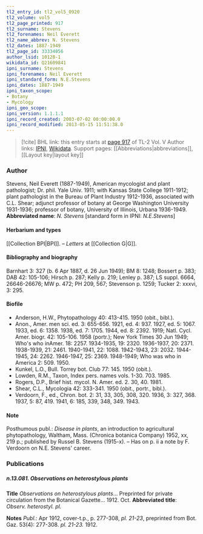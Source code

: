 ```yaml
---
tl2_entry_id: tl2_vol5_0920
tl2_volume: vol5
tl2_page_printed: 917
tl2_surname: Stevens
tl2_forenames: Neil Everett
tl2_name_abbrev: N. Stevens
tl2_dates: 1887-1949
tl2_page_id: 33334056
author_lsid: 10128-1
wikidata_id: Q21609841
ipni_surname: Stevens
ipni_forenames: Neil Everett
ipni_standard_form: N.E.Stevens
ipni_dates: 1887-1949
ipni_taxon_scope: 
- Botany
- Mycology
ipni_geo_scope: 
ipni_version: 1.1.1.1
ipni_record_created: 2003-07-02 00:00:00.0
ipni_record_modified: 2013-05-15 11:51:38.0
---
```


> [!cite] BHL link: this entry starts at [page 917](https://www.biodiversitylibrary.org/page/33334056) of TL-2 Vol. V
> Author links: [IPNI](https://www.ipni.org/a/10128-1), [Wikidata](https://www.wikidata.org/wiki/Q21609841). Support pages: [[Abbreviations|abbreviations]], [[Layout key|layout key]]

### Author

Stevens, Neil Everett (1887-1949), American mycologist and plant pathologist; Dr. phil. Yale Univ. 1911; with Kansas State College 1911-1912; plant pathologist in the Bureau of Plant Industry 1912-1936, associated with C.L. Shear; adjunct professor of botany at George Washington University 1931-1936; professor of botany, University of Illinois, Urbana 1936-1949. 
**Abbreviated name**: *N. Stevens* \[standard form in IPNI: *N.E.Stevens*\]

#### Herbarium and types

[[Collection BPI|BPI]]. – *Letters* at [[Collection G|G]].

#### Bibliography and biography

Barnhart 3: 327 (b. 6 Apr 1887, d. 26 Jun 1949); BM 8: 1248; Bossert p. 383; DAB 42: 105-106; Hirsch p. 287; Kelly p. 219; Lenley p. 387; LS suppl. 6664, 26646-26676; MW p. 472; PH 209, 567; Stevenson p. 1259; Tucker 2: xxxvi, 3: 295.

#### Biofile

- Anderson, H.W., Phytopathology 40: 413-415. 1950 (obit., bibl.).
- Anon., Amer. men sci. ed. 3: 655-656. 1921, ed. 4: 937. 1927, ed. 5: 1067. 1933, ed. 6: 1358. 1938, ed. 7: 1705. 1944, ed. 8: 2392. 1919; Natl. Cycl. Amer. biogr. 42: 105-106. 1958 (portr.); New York Times 30 Jun 1949; Who's who inAmer. 18: 2257. 1934-1935, 19: 2320. 1936-1937, 20: 2371. 1938-1939, 21: 2461. 1940-1941, 22: 1088. 1942-1943, 23: 2032. 1944-1945, 24: 2262. 1946-1947, 25: 2369. 1948-1949; Who was who in America 2: 509. 1950.
- Kunkel, L.O., Bull. Torrey bot. Club 77: 145. 1950 (obit.).
- Lowden, R.M., Taxon, Index pers. names vols. 1-30. 703. 1985.
- Rogers, D.P., Brief hist. mycol. N. Amer. ed. 2. 30, 40. 1981.
- Shear, C.L., Mycologia 42: 333-341. 1950 (obit., portr., bibl.).
- Verdoorn, F., ed., Chron. bot. 2: 31, 33, 305, 308, 320. 1936, 3: 327, 368. 1937, 5: 87, 419. 1941, 6: 185, 339, 348, 349. 1943.

#### Note

Posthumous publ.: *Disease in plants*, an introduction to agricultural phytopathology, Waltham, Mass. (Chronica botanica Company) 1952, xx, 219 p.; published by Russel B. Stevens (1915-x). – Has on p. ii a note by F. Verdoorn on N.E. Stevens' career.

### Publications

##### n.13.081. Observations on heterostylous plants

**Title**
*Observations on heterostylous plants*... Preprinted for private circulation from the Botanical Gazette... 1912. Oct.
**Abbreviated title**: *Observ. heterostyl. pl.*

**Notes**
*Publ*.: Apr 1912, cover-t.p., p. 277-308, *pl. 21-23*, preprinted from Bot. Gaz. 53(4): 277-308. *pl. 21-23.* 1912.

